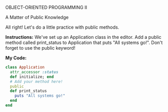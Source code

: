 OBJECT-ORIENTED PROGRAMMING II

A Matter of Public Knowledge

All right! Let's do a little practice with public methods.

**Instructions:**
We've set up an Application class in the editor. Add a public method called print_status to Application that puts "All systems go!". Don't forget to use the public keyword!

**My Code:**
```ruby
class Application
  attr_accessor :status
  def initialize; end
  # Add your method here!
  public 
  def print_status
    puts "All systems go!"
  end
end
```

